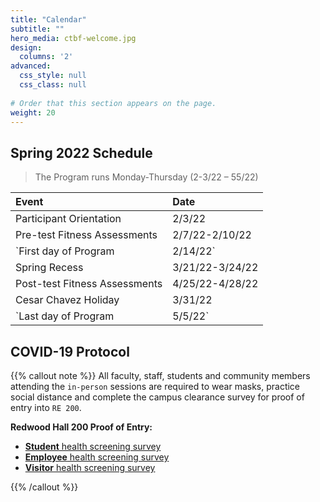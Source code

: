 ```yaml
---
title: "Calendar"
subtitle: ""
hero_media: ctbf-welcome.jpg
design:
  columns: '2'
advanced:
  css_style: null
  css_class: null
  
# Order that this section appears on the page.
weight: 20
---
```


## Spring 2022 Schedule

> The Program runs Monday-Thursday (2-3/22 – 55/22)

**Event**|**Date**
:------|:-----
Participant Orientation|2/3/22
Pre-test Fitness Assessments|2/7/22-2/10/22
`First day of Program|2/14/22`
Spring Recess|3/21/22-3/24/22
Post-test Fitness Assessments|4/25/22-4/28/22
Cesar Chavez Holiday|3/31/22
`Last day of Program|5/5/22`

## COVID-19 Protocol

{{% callout note %}}
All faculty, staff, students and community members attending the `in-person` sessions are required to wear masks, practice social distance and complete the campus clearance survey for proof of entry into `RE 200`.

**Redwood Hall 200 Proof of Entry:**

- [**Student** health screening survey](https://csun.sjc1.qualtrics.com/jfe/form/SV_5anCaY9d8ugxK1T)
- [**Employee** health screening survey](https://csun.sjc1.qualtrics.com/jfe/form/SV_1TG3XMjYF15dyq9)
- [**Visitor** health screening survey](https://csun.sjc1.qualtrics.com/jfe/form/SV_4UYv08Fu1kfqvv7)


{{% /callout %}}

